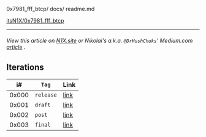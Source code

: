 0x7981_fff_btcp/ docs/
readme.md

[itsN1X/0x7981_fff_btcp](https://itsN1X.github.io/0x7981_fff_btcp)

---

###### View this article on [N1X.site](https://n1x.site/0x7981_fff_btcp/) or Nikolai's a.k.a. `@DrHushChuks`' Medium.com [article](https://medium.com/@DrHushchak/hi-for-sure-youve-already-heard-the-news-that-the-application-for-the-etf-futures-bitcoin-have-e910943b31b) .



## Iterations

| i# | `Tag` | Link |
|----|----|----|
| 0x000 | `release` | [link](https://n1x.site/0x7819_fff_btcp/0x000) |
| 0x001 | `draft` | [link](https://n1x.site/0x7981_fff_btcp/0x001) |
| 0x002 | `post` | [link](https://n1x.site/0x7981_fff_btcp/0x002) |
| 0x003 | `final` | [link](https://n1x.site/0x7981_fff_btcp/0x003) |
